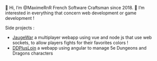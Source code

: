 👋 Hi, I’m @MaximeRnR French Software Craftsman since 2018.
👀 I’m interested in everything that concern web development or game development !

Side projects : 

- [JaugeWar](https://jauge-war.onrender.com/) a multiplayer webapp using vue and node js that use web sockets, to allow players fights for their favorites colors !
- [DDPlusLoin](https://ddplusloin.onrender.com/) a webapp using angular to manage 5e Dungeons and Dragons characters
